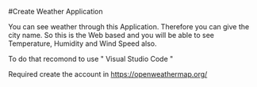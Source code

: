 #Create Weather Application

You can see weather through this Application.
Therefore you can give the city name.
So this is the Web based and you will be able to see Temperature, Humidity and Wind Speed also.

To do that recomond to use " Visual Studio Code "

Required create the account in https://openweathermap.org/

